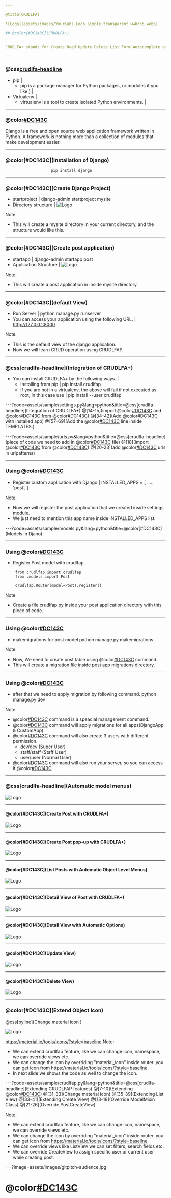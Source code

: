 ```yaml
---

@title[CRUDLFA]

![Logo](assets/images/YourLabs_Logo_Simple_transparent_wwbd35.webp)

## @color[#DC143C](CRUDLFA+)


CRUDLFA+ stands for Create Read Update Delete List Form Autocomplete and more.

---
```


### @css[crudlfa-headline](prerequisite)

- pip |
	- pip is a package manager for Python packages, or modules if you like.) |
- Virtualenv |
	- virtualenv is a tool to create isolated Python environments. |
		  
---
### @color[#DC143C](Django)
  Django is a free and open source web application framework written in Python. A framework is nothing more than a collection of modules that make development easier.

---

### @color[#DC143C](Installation of Django)
     					pip install django

---
### @color[#DC143C](Create Django Project)
- startproject |
	  django-admin startproject mysite
- Directory structure |
![Logo](assets/images/dir_str.jpeg)

Note:
- This will create a mysite directory in your current directory, and the structure would like this.

---
### @color[#DC143C](Create post application)
- startapp |
	   django-admin startapp post
- Application Structure |
![Logo](assets/images/dir_str_1.png)

Note:
- This will create a post application in inside mysite directory.


---
### @color[#DC143C](default View)
- Run Server |
	  python manage.py runserver
- You can access your application using the following URL. |
	  http://127.0.0.1:8000

Note:
- This is the default view of the django application.
- Now we will learn CRUD operation using CRUDLFAP.

---
### @css[crudlfa-headline](Integration of CRUDLFA+)

- You can install CRUDLFA+ by the following ways. |
	- Installing from pip |
		  pip install crudlfap
	- If you are not in a virtualenv, the above will fail if not executed as root, in this case use |
		  pip install --user crudlfap

---?code=assets/sample/settings.py&lang=python&title=@css[crudlfa-headline](Integration of CRUDLFA+)
@[14-15](import @color[#DC143C](CRUDLFAP_APPS) and @color[#DC143C](CRUDLFAP_TEMPLATE_BACKEND) from @color[#DC143C](crudlfap))
@[34-42](Add @color[#DC143C](CRUDLFAP_APPS) with installed app)
@[57-69](Add the  @color[#DC143C](CRUDLFAP_TEMPLATE_BACKEND) line inside TEMPLATES.)


---?code=assets/sample/urls.py&lang=python&title=@css[crudlfa-headline](piece of code we need to add in @color[#DC143C](urls.py) file)
@[18](import @color[#DC143C](crudlfap) from @color[#DC143C](crudlfap))
@[20-23](add @color[#DC143C](crudlfap) urls in urlpatterns)


---
### Using @color[#DC143C](CRUDLFA+)
-  Register custom application with Django |
	   INSTALLED_APPS = [
	  	.....
	  	'post',
	   ]

Note:
- Now we will register the post application that we created inside settings module.
- We just need to mention this app name inside INSTALLED_APPS list.

---?code=assets/sample/models.py&lang=python&title=@color[#DC143C](Models in Djano)

---
### Using @color[#DC143C](CRUDLFA+)
- Register Post model with crudlfap          . 

	   from crudlfap import crudlfap
	   from .models import Post

	   crudlfap.Router(model=Post).register()

Note:
- Create a file crudlfap.py inside your post application directory with this piece of code.

---
### Using @color[#DC143C](CRUDLFA+)
- makemigrations for post model
	   python manage.py makemigrations

Note:
- Now, We need to create post table using @color[#DC143C](makemigrations) command.
- This will create a migration file inside post app migrations directory.

---
### Using @color[#DC143C](CRUDLFA+)
- after that we need to apply migration by following command.
	   python manage.py dev

Note:
- @color[#DC143C](dev) command is a speacial management command.
- @color[#DC143C](dev) command will apply migrations for all apps(DjangoApp & CustomApp).
- @color[#DC143C](dev) command will also create 3 users with different permission.
	-	dev/dev (Super User)
	-	staff/staff (Staff User)
	- 	user/user (Normal User)
- @color[#DC143C](dev) command will also run your server, so you can access it @color[#DC143C](http://127.0.0.1:8000/)


---
### @css[crudlfa-headline](Automatic model menus)
![Logo](assets/images/0.png)

---
#### @color[#DC143C](Create Post with CRUDLFA+)
![Logo](assets/images/1.png)

---
#### @color[#DC143C](Create Post pop-up with CRUDLFA+)
![Logo](assets/images/2.png)

---
#### @color[#DC143C](List Posts with Automatic Object Level Menus)
![Logo](assets/images/3.png)

---
#### @color[#DC143C](Detail View of Post with CRUDLFA+)
![Logo](assets/images/4.png)

---
#### @color[#DC143C](Detail View with Automatic Options)
![Logo](assets/images/5.png)

---
#### @color[#DC143C](Update View)
![Logo](assets/images/6.png)

---
#### @color[#DC143C](Delete View)
![Logo](assets/images/7.png)

---
### @color[#DC143C](Extend Object Icon)
 @css[byline](Change material icon )

![Logo](assets/images/8.png)

https://material.io/tools/icons/?style=baseline
Note:
- We can extend crudlfap feature, like we can change icon, namespace, we can override views etc.
- We can change the icon by overriding "material_icon" inside router. you can get icon from https://material.io/tools/icons/?style=baseline
- In next slide we shows the code as well to change the icon.


---?code=assets/sample/crudlfap.py&lang=python&title=@css[crudlfa-headline](Extending CRUDLFAP features)
@[7-10](Extending @color[#DC143C](Router))
@[31-33](Change material icon)
@[35-39](Extending List View)
@[33-41](Extending Create View)
@[13-18](Override ModelMixin Class)
@[21-26](Override PostCreateView)


Note:
- We can extend crudlfap feature, like we can change icon, namespace, we can override views etc.
- We can change the icon by overriding "material_icon" inside router. you can get icon from https://material.io/tools/icons/?style=baseline
- We can override views like ListView we can set filters, search fields etc.
- We can override CreateView to assign specific user or current user while creating post.


---?image=assets/images/gitpitch-audience.jpg
# @color[#DC143C](Thank-You)
